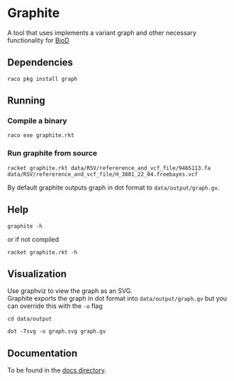 # Graphite

A tool that uses implements a variant graph and other necessary functionality for [BioD](https://github.com/biod/biod)



## Dependencies
```
raco pkg install graph
```


## Running

### Compile a binary

```
raco exe graphite.rkt 
```

### Run graphite from source

```
racket graphite.rkt data/RSV/refererence_and_vcf_file/9465113.fa data/RSV/refererence_and_vcf_file/H_3801_22_04.freebayes.vcf 
```

By default graphite outputs graph in dot format to `data/output/graph.gv`.

## Help

```
graphite -h
```

or if not compiled
```
racket graphite.rkt -h
```

## Visualization

Use graphviz to view the graph as an SVG.  
Graphite exports the graph in dot format into `data/output/graph.gv` but you can override this with the `-o` flag
```
cd data/output

dot -Tsvg -o graph.svg graph.gv
```

## Documentation

To be found in the [docs directory](/docs).
